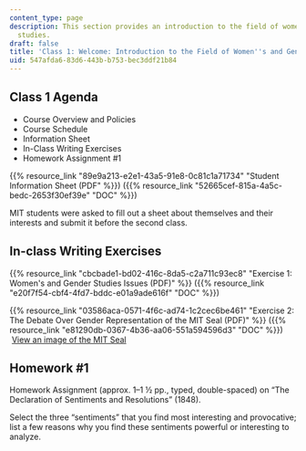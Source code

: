 ```yaml
---
content_type: page
description: This section provides an introduction to the field of women's and gender
  studies.
draft: false
title: 'Class 1: Welcome: Introduction to the Field of Women''s and Gender Studies'
uid: 547afda6-83d6-443b-b753-bec3ddf21b84
---
```

## Class 1 Agenda

- Course Overview and Policies
- Course Schedule
- Information Sheet
- In-Class Writing Exercises
- Homework Assignment #1

{{% resource_link "89e9a213-e2e1-43a5-91e8-0c81c1a71734" "Student Information Sheet (PDF" %}}) ({{% resource_link "52665cef-815a-4a5c-bedc-2653f30ef39e" "DOC" %}})

MIT students were asked to fill out a sheet about themselves and their interests and submit it before the second class.

## In-class Writing Exercises 

{{% resource_link "cbcbade1-bd02-416c-8da5-c2a711c93ec8" "Exercise 1: Women's and Gender Studies Issues (PDF)" %}} ({{% resource_link "e20f7f54-cbf4-4fd7-bddc-e01a9ade616f" "DOC" %}})

{{% resource_link "03586aca-0571-4f6c-ad74-1c2cec6be461" "Exercise 2: The Debate Over Gender Representation of the MIT Seal (PDF)" %}} ({{% resource_link "e81290db-0367-4b36-aa06-551a594596d3" "DOC" %}})  [View an image of the MIT Seal](https://libraries.mit.edu/mithistory/institute/seal-of-the-massachusetts-institute-of-technology/)

## Homework #1

Homework Assignment (approx. 1–1 ½ pp., typed, double-spaced) on “The Declaration of Sentiments and Resolutions” (1848).  

Select the three “sentiments” that you find most interesting and provocative; list a few reasons why you find these sentiments powerful or interesting to analyze.
